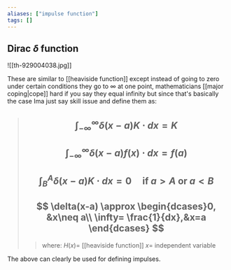 ```yaml
---
aliases: ["impulse function"]
tags: []
---
```


## Dirac $\delta$ function

![[th-929004038.jpg]]

These are similar to [[heaviside function]] except instead of going to zero under certain conditions they go to $\infty$ at one point, mathematicians [[major coping|cope]] hard if you say they equal infinity but since that's basically the case Ima just say skill issue and define them as:

> ## $$ \int^{\infty}_{-\infty} \delta(x-a) K \cdot dx = K $$
> ## $$ \int^{\infty}_{-\infty} \delta(x-a) f(x) \cdot dx = f(a) $$
> ## $$ \int^{A}_{B} \delta(x-a) K \cdot dx = 0 \:\:\:\:\:\text{if }{a>A\text{ or }a<B}   $$
> ## $$ \delta(x-a) \approx \begin{dcases}0, &x\neq a\\ \infty= \frac{1}{dx},&x=a \end{dcases} $$ 
>> where:
>> $H(x)=$ [[heaviside function]]
>> $x=$ independent variable

The above can clearly be used for defining impulses.

